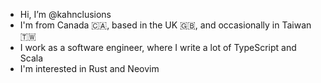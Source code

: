 - Hi, I’m @kahnclusions
- I'm from Canada 🇨🇦, based in the UK 🇬🇧, and occasionally in Taiwan 🇹🇼
- I work as a software engineer, where I write a lot of TypeScript and Scala
- I'm interested in Rust and Neovim
